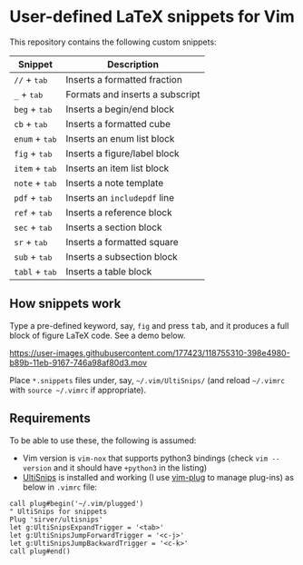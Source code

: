 # User-defined LaTeX snippets for Vim

This repository contains the following custom snippets:

| Snippet                   | Description                     |
| ------------------------- | ------------------------------- |
| `//` + <kbd>tab</kbd>     | Inserts a formatted fraction    |
| `_` + <kbd>tab</kbd>      | Formats and inserts a subscript |
| `beg` + <kbd>tab</kbd>    | Inserts a begin/end block       |
| `cb` + <kbd>tab</kbd>     | Inserts a formatted cube        |
| `enum` + <kbd>tab</kbd>   | Inserts an enum list block      |
| `fig` + <kbd>tab</kbd>    | Inserts a figure/label block    |
| `item` + <kbd>tab</kbd>   | Inserts an item list block      |
| `note` + <kbd>tab</kbd>   | Inserts a note template         |
| `pdf` + <kbd>tab</kbd>    | Inserts an `includepdf` line    |
| `ref` + <kbd>tab</kbd>    | Inserts a reference block       |
| `sec` + <kbd>tab</kbd>    | Inserts a section block         |
| `sr` + <kbd>tab</kbd>     | Inserts a formatted square      |
| `sub` + <kbd>tab</kbd>    | Inserts a subsection block      |
| `tabl` + <kbd>tab</kbd>   | Inserts a table block           |

## How snippets work

Type a pre-defined keyword, say, `fig` and press <kbd>tab</kbd>, and it produces a full block of figure LaTeX code. See a demo below.

https://user-images.githubusercontent.com/177423/118755310-398e4980-b89b-11eb-9167-746a98af80d3.mov

Place `*.snippets` files under, say, `~/.vim/UltiSnips/` (and reload `~/.vimrc` with `source ~/.vimrc` if appropriate). 

## Requirements

To be able to use these, the following is assumed: 

- Vim version is `vim-nox` that supports python3 bindings (check `vim --version` and it should have `+python3` in the listing)
- [UltiSnips][us] is installed and working (I use [vim-plug][vp] to manage plug-ins) as below in `.vimrc` file:

```vim
call plug#begin('~/.vim/plugged')
" UltiSnips for snippets
Plug 'sirver/ultisnips'
let g:UltiSnipsExpandTrigger = '<tab>'
let g:UltiSnipsJumpForwardTrigger = '<c-j>'
let g:UltiSnipsJumpBackwardTrigger = '<c-k>'
call plug#end()
```

[us]: https://github.com/SirVer/ultisnips
[vp]: https://github.com/junegunn/vim-plug
